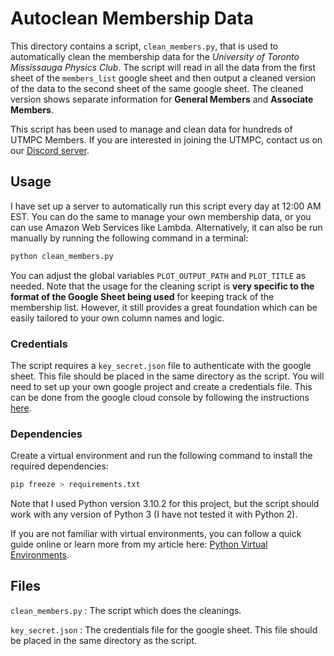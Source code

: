 # Autoclean Membership Data
This directory contains a script, `clean_members.py`, that is used to automatically clean the membership data for the *University of Toronto Mississauga Physics Club*. The script will read in all the data from the first sheet of the `members_list` google sheet and then output a cleaned version of the data to the second sheet of the same google sheet. The cleaned version shows separate information for **General Members** and **Associate Members**.

This script has been used to manage and clean data for hundreds of UTMPC Members. If you are interested in joining the UTMPC, contact us on our [Discord server](https://discord.gg/558RfzrPNj).

## Usage
I have set up a server to automatically run this script every day at 12:00 AM EST. You can do the same to manage your own membership data, or you can use Amazon Web Services like Lambda. Alternatively, it can also be run manually by running the following command in a terminal:
```bash
python clean_members.py
```
You can adjust the global variables `PLOT_OUTPUT_PATH` and `PLOT_TITLE` as needed. Note that the usage for the cleaning script is **very specific to the format of the Google Sheet being used** for keeping track of the membership list. However, it still provides a great foundation which can be easily tailored to your own column names and logic. 

### Credentials
The script requires a `key_secret.json` file to authenticate with the google sheet. This file should be placed in the same directory as the script. You will need to set up your own google project and create a credentials file. This can be done from the google cloud console by following the instructions [here](https://www.youtube.com/watch?v=w533wJuilao).

### Dependencies
Create a virtual environment and run the following command to install the required dependencies:
```bash
pip freeze > requirements.txt
```
Note that I used Python version 3.10.2 for this project, but the script should work with any version of Python 3 (I have not tested it with Python 2).

If you are not familiar with virtual environments, you can follow a quick guide online or learn more from my article here: [Python Virtual Environments](https://medium.com/towardsdev/managing-virtual-environments-with-different-python-interpreters-b997b7bb7254).

## Files

`clean_members.py` : The script which does the cleanings.

`key_secret.json` : The credentials file for the google sheet. This file should be placed in the same directory as the script.
